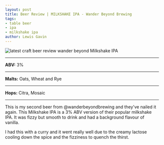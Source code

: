 ```yaml
---
layout: post
title: Beer Review | MILKSHAKE IPA - Wander Beyond Brewing 
tags:
- table beer
- ipa
- milkshake ipa
author: Lewis Gavin
---
```


![latest craft beer review wander beyond Milkshake IPA](https://www.lewisgavin.co.uk/beermeupplease/images/2018-10-02-beer-review-this-second-beer-@wanderbeyondbrewing-nailed-again-this-milkshake-ipa-3%.png)

***
**ABV:** 3%

***
**Malts:**   Oats, Wheat and Rye

***
**Hops:**    Citra, Mosaic

***

This is my second beer from @wanderbeyondbrewing and they've nailed it again. This Milkshake IPA is a 3% ABV version of their popular milkshake IPA. It was fizzy but smooth to drink and had a background flavour of vanilla. 

I had this with a curry and it went really well due to the creamy lactose cooling down the spice and the fizziness to quench the thirst.

